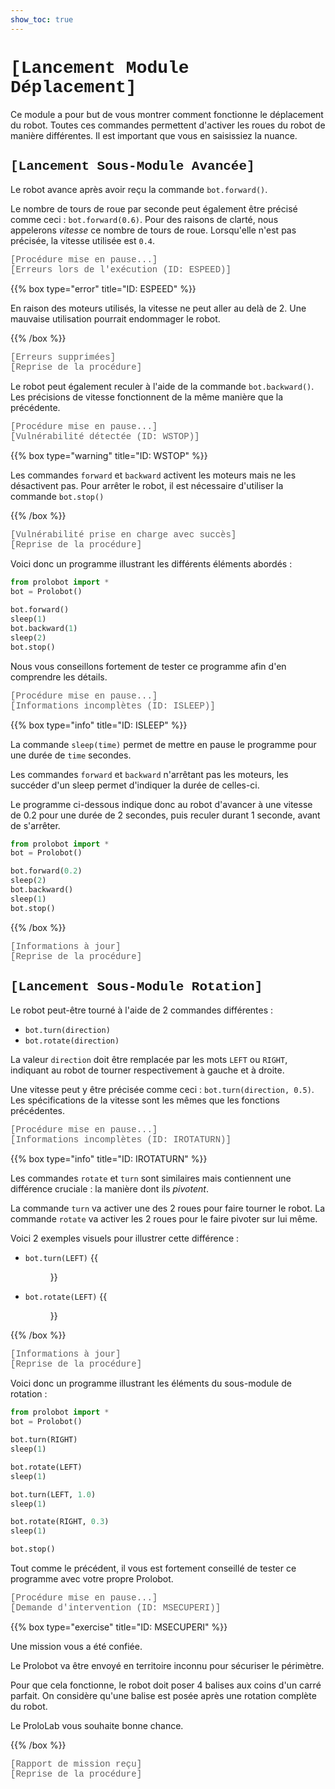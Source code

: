 ```yaml
---
show_toc: true
---
```


# <span style="font-family: Courier;">[Lancement Module Déplacement]</span>

Ce module a pour but de vous montrer comment fonctionne le déplacement du robot.
Toutes ces commandes permettent d'activer les roues du robot de manière
différentes. Il est important que vous en saisissiez la nuance.

## <span style="font-family: Courier;">[Lancement Sous-Module Avancée]</span>

Le robot avance après avoir reçu la commande `bot.forward()`.

Le nombre de tours de roue par seconde peut également être précisé comme ceci :
`bot.forward(0.6)`. Pour des raisons de clarté, nous appelerons _vitesse_ ce 
nombre de tours de roue. Lorsqu'elle n'est pas précisée, la vitesse utilisée
est `0.4`.

<span style="font-family: Courier; color: #606060;">[Procédure mise en pause...]</span>  
<span style="font-family: Courier; color: #606060;">[Erreurs lors de l'exécution (ID: ESPEED)]</span>

{{% box type="error" title="ID: ESPEED" %}}

En raison des moteurs utilisés, la vitesse ne peut aller au delà de 2.
Une mauvaise utilisation pourrait endommager le robot.

{{% /box %}}

<span style="font-family: Courier; color: #606060;">[Erreurs supprimées]</span>  
<span style="font-family: Courier; color: #606060;">[Reprise de la procédure]</span>

Le robot peut également reculer à l'aide de la commande `bot.backward()`.
Les précisions de vitesse fonctionnent de la même manière que la précédente.

<span style="font-family: Courier; color: #606060;">[Procédure mise en pause...]</span>  
<span style="font-family: Courier; color: #606060;">[Vulnérabilité détectée (ID: WSTOP)]</span>

{{% box type="warning" title="ID: WSTOP" %}}

Les commandes `forward` et `backward` activent les moteurs mais ne les désactivent
pas. Pour arrêter le robot, il est nécessaire d'utiliser la commande `bot.stop()`

{{% /box %}}

<span style="font-family: Courier; color: #606060;">[Vulnérabilité prise en charge avec succès]</span>  
<span style="font-family: Courier; color: #606060;">[Reprise de la procédure]</span>

Voici donc un programme illustrant les différents éléments abordés :

```py
from prolobot import *
bot = Prolobot()

bot.forward()
sleep(1)
bot.backward(1)
sleep(2)
bot.stop()
```

Nous vous conseillons fortement de tester ce programme afin d'en comprendre les
détails.

<span style="font-family: Courier; color: #606060;">[Procédure mise en pause...]</span>  
<span style="font-family: Courier; color: #606060;">[Informations incomplètes (ID: ISLEEP)]</span>

{{% box type="info" title="ID: ISLEEP" %}}

La commande `sleep(time)` permet de mettre en pause le programme pour une durée
de `time` secondes. 

Les commandes `forward` et `backward` n'arrêtant pas les moteurs, les succéder
d'un sleep permet d'indiquer la durée de celles-ci.

Le programme ci-dessous indique donc au robot d'avancer à une vitesse de 0.2
pour une durée de 2 secondes, puis reculer durant 1 seconde, avant de s'arrêter.

```py
from prolobot import *
bot = Prolobot()

bot.forward(0.2)
sleep(2)
bot.backward()
sleep(1)
bot.stop()
```

{{% /box %}}

<span style="font-family: Courier; color: #606060;">[Informations à jour]</span>  
<span style="font-family: Courier; color: #606060;">[Reprise de la procédure]</span>

## <span style="font-family: Courier;">[Lancement Sous-Module Rotation]</span>

Le robot peut-être tourné à l'aide de 2 commandes différentes :
- `bot.turn(direction)`
- `bot.rotate(direction)`

La valeur `direction` doit être remplacée par les mots `LEFT` ou `RIGHT`, indiquant
au robot de tourner respectivement à gauche et à droite.

Une vitesse peut y être précisée comme ceci : `bot.turn(direction, 0.5)`.
Les spécifications de la vitesse sont les mêmes que les fonctions précédentes.

<span style="font-family: Courier; color: #606060;">[Procédure mise en pause...]</span>  
<span style="font-family: Courier; color: #606060;">[Informations incomplètes (ID: IROTATURN)]</span>

{{% box type="info" title="ID: IROTATURN" %}}

Les commandes `rotate` et `turn` sont similaires mais contiennent une différence cruciale :
la manière dont ils *pivotent*.

La commande `turn` va activer une des 2 roues pour faire tourner le robot. La commande
`rotate` va activer les 2 roues pour le faire pivoter sur lui même.

Voici 2 exemples visuels pour illustrer cette différence :

- `bot.turn(LEFT)`
{{<figure src="resources/images/maqueen_turn.gif" width=50% >}}
- `bot.rotate(LEFT)`
{{<figure src="resources/images/maqueen_rotate.gif" width=50% >}}

{{% /box %}}

<span style="font-family: Courier; color: #606060;">[Informations à jour]</span>  
<span style="font-family: Courier; color: #606060;">[Reprise de la procédure]</span>

Voici donc un programme illustrant les éléments du sous-module de rotation :

```py
from prolobot import *
bot = Prolobot()

bot.turn(RIGHT)
sleep(1)

bot.rotate(LEFT)
sleep(1)

bot.turn(LEFT, 1.0)
sleep(1)

bot.rotate(RIGHT, 0.3)
sleep(1)

bot.stop()
```

Tout comme le précédent, il vous est fortement conseillé de tester ce programme
avec votre propre Prolobot.

<span style="font-family: Courier; color: #606060;">[Procédure mise en pause...]</span>  
<span style="font-family: Courier; color: #606060;">[Demande d'intervention (ID: MSECUPERI)]</span>  

{{% box type="exercise" title="ID: MSECUPERI" %}}

Une mission vous a été confiée.

Le Prolobot va être envoyé en territoire inconnu pour sécuriser le périmètre. 

Pour que cela fonctionne, le robot doit poser 4 balises aux coins d'un carré parfait. 
On considère qu'une balise est posée après une rotation complète du robot. 

Le ProloLab vous souhaite bonne chance. 

{{% /box %}}

<span style="font-family: Courier; color: #606060;">[Rapport de mission reçu]</span>  
<span style="font-family: Courier; color: #606060;">[Reprise de la procédure]</span>  


